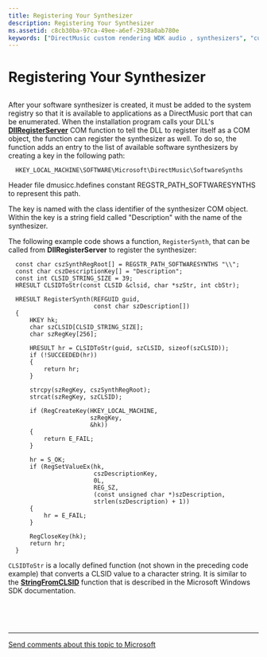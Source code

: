 ```yaml
---
title: Registering Your Synthesizer
description: Registering Your Synthesizer
ms.assetid: c8cb30ba-97ca-49ee-a6ef-2938a0ab780e
keywords: ["DirectMusic custom rendering WDK audio , synthesizers", "custom rendering in user mode WDK audio , synthesizers", "synthesizers WDK audio , registering", "registering synthesizers", "user-mode synths WDK audio , synthesizer registration", "custom synths WDK audio , synthesizer registration"]
---
```


# Registering Your Synthesizer


## <span id="registering_your_synthesizer"></span><span id="REGISTERING_YOUR_SYNTHESIZER"></span>


After your software synthesizer is created, it must be added to the system registry so that it is available to applications as a DirectMusic port that can be enumerated. When the installation program calls your DLL's [**DllRegisterServer**](https://msdn.microsoft.com/library/windows/desktop/ms682162) COM function to tell the DLL to register itself as a COM object, the function can register the synthesizer as well. To do so, the function adds an entry to the list of available software synthesizers by creating a key in the following path:

```
  HKEY_LOCAL_MACHINE\SOFTWARE\Microsoft\DirectMusic\SoftwareSynths
```

Header file dmusicc.hdefines constant REGSTR\_PATH\_SOFTWARESYNTHS to represent this path.

The key is named with the class identifier of the synthesizer COM object. Within the key is a string field called "Description" with the name of the synthesizer.

The following example code shows a function, `RegisterSynth`, that can be called from **DllRegisterServer** to register the synthesizer:

```
  const char cszSynthRegRoot[] = REGSTR_PATH_SOFTWARESYNTHS "\\";
  const char cszDescriptionKey[] = "Description";
  const int CLSID_STRING_SIZE = 39;
  HRESULT CLSIDToStr(const CLSID &clsid, char *szStr, int cbStr);
 
  HRESULT RegisterSynth(REFGUID guid,
                        const char szDescription[])
  {
      HKEY hk;
      char szCLSID[CLSID_STRING_SIZE];
      char szRegKey[256];
 
      HRESULT hr = CLSIDToStr(guid, szCLSID, sizeof(szCLSID));
      if (!SUCCEEDED(hr))
      {
          return hr;
      }
 
      strcpy(szRegKey, cszSynthRegRoot);
      strcat(szRegKey, szCLSID);
 
      if (RegCreateKey(HKEY_LOCAL_MACHINE,
                       szRegKey,
                       &hk))
      {
          return E_FAIL;
      }
 
      hr = S_OK;
      if (RegSetValueEx(hk,
                        cszDescriptionKey,
                        0L,
                        REG_SZ,
                        (const unsigned char *)szDescription,
                        strlen(szDescription) + 1))
      {
          hr = E_FAIL;
      }
 
      RegCloseKey(hk);
      return hr;
  }
```

`CLSIDToStr` is a locally defined function (not shown in the preceding code example) that converts a CLSID value to a character string. It is similar to the [**StringFromCLSID**](https://msdn.microsoft.com/library/windows/desktop/ms683917) function that is described in the Microsoft Windows SDK documentation.

 

 


--------------------
[Send comments about this topic to Microsoft](mailto:wsddocfb@microsoft.com?subject=Documentation%20feedback%20[audio\audio]:%20Registering%20Your%20Synthesizer%20%20RELEASE:%20%287/18/2016%29&body=%0A%0APRIVACY%20STATEMENT%0A%0AWe%20use%20your%20feedback%20to%20improve%20the%20documentation.%20We%20don't%20use%20your%20email%20address%20for%20any%20other%20purpose,%20and%20we'll%20remove%20your%20email%20address%20from%20our%20system%20after%20the%20issue%20that%20you're%20reporting%20is%20fixed.%20While%20we're%20working%20to%20fix%20this%20issue,%20we%20might%20send%20you%20an%20email%20message%20to%20ask%20for%20more%20info.%20Later,%20we%20might%20also%20send%20you%20an%20email%20message%20to%20let%20you%20know%20that%20we've%20addressed%20your%20feedback.%0A%0AFor%20more%20info%20about%20Microsoft's%20privacy%20policy,%20see%20http://privacy.microsoft.com/default.aspx. "Send comments about this topic to Microsoft")


